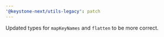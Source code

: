 ```yaml
---
'@keystone-next/utils-legacy': patch
---
```


Updated types for `mapKeyNames` and `flatten` to be more correct.
